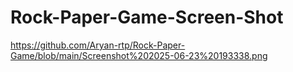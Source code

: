# Rock-Paper-Game-Screen-Shot
https://github.com/Aryan-rtp/Rock-Paper-Game/blob/main/Screenshot%202025-06-23%20193338.png
